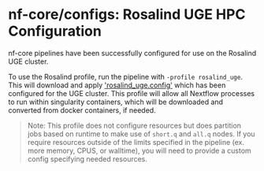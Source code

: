 # nf-core/configs: Rosalind UGE HPC Configuration

nf-core pipelines have been successfully configured for use on the Rosalind UGE cluster.

To use the Rosalind profile, run the pipeline with `-profile rosalind_uge`. This will download and apply ['rosalind_uge.config'](../conf/rosalind_uge.config) which has been configured for the UGE cluster. This profile will allow all Nextflow processes to run within singularity containers, which will be downloaded and converted from docker containers, if needed.

> Note: This profile does not configure resources but does partition jobs based on runtime to make use of `short.q` and `all.q` nodes. If you require resources outside of the limits specified in the pipeline (ex. more memory, CPUS, or walltime), you will need to provide a custom config specifying needed resources.
